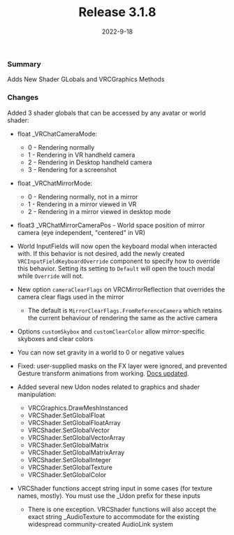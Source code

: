 ﻿---
slug: release-3-1-8
date: 2022-9-18
title: Release 3.1.8
authors: [momo]
tags: [release]
draft: false
---
### Summary

Adds New Shader GLobals and VRCGraphics Methods

<!--truncate-->

### Changes

Added 3 shader globals that can be accessed by any avatar or world shader:
* float _VRChatCameraMode:
    * 0 - Rendering normally
    * 1 - Rendering in VR handheld camera
    * 2 - Rendering in Desktop handheld camera
    * 3 - Rendering for a screenshot

* float _VRChatMirrorMode:
    * 0 - Rendering normally, not in a mirror
    * 1 - Rendering in a mirror viewed in VR
    * 2 - Rendering in a mirror viewed in desktop mode


* float3 _VRChatMirrorCameraPos - World space position of mirror camera (eye independent, "centered" in VR)

* World InputFields will now open the keyboard modal when interacted with. If this behavior is not desired, add the newly created `VRCInputFieldKeyboardOverride` component to specify how to override this behavior.  Setting its setting to `Default` will open the touch modal while `Override` will not.
* New option `cameraClearFlags` on VRCMirrorReflection that overrides the camera clear flags used in the mirror
    * The default is `MirrorClearFlags.FromReferenceCamera` which retains the current behaviour of rendering the same as the active camera
* Options `customSkybox` and `customClearColor` allow mirror-specific skyboxes and clear colors
* You can now set gravity in a world to 0 or negative values
* Fixed: user-supplied masks on the FX layer were ignored, and prevented Gesture transform animations from working. [Docs updated](https://docs.vrchat.com/docs/playable-layers#fx).
* Added several new Udon nodes related to graphics and shader manipulation:
    * VRCGraphics.DrawMeshInstanced
    * VRCShader.SetGlobalFloat
    * VRCShader.SetGlobalFloatArray
    * VRCShader.SetGlobalVector
    * VRCShader.SetGlobalVectorArray
    * VRCShader.SetGlobalMatrix
    * VRCShader.SetGlobalMatrixArray
    * VRCShader.SetGlobalInteger
    * VRCShader.SetGlobalTexture
    * VRCShader.SetGlobalColor
* VRCShader functions accept string input in some cases (for texture names, mostly). You must use the _Udon prefix for these inputs
    * There is one exception. VRCShader functions will also accept the exact string _AudioTexture to accommodate for the existing widespread community-created AudioLink system